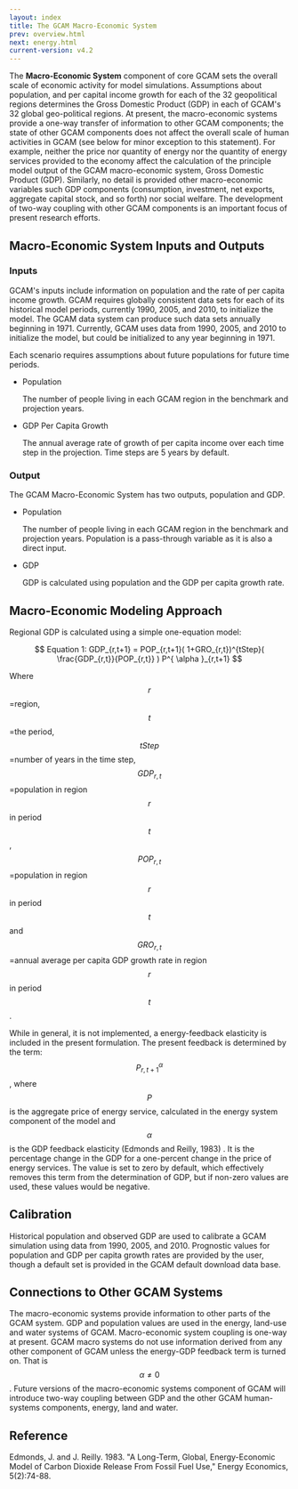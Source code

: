 ```yaml
---
layout: index
title: The GCAM Macro-Economic System
prev: overview.html
next: energy.html
current-version: v4.2 
---
```


The **Macro-Economic System** component of core GCAM sets the overall scale of economic activity for model simulations. Assumptions about population, and per capital income growth for each of the 32 geopolitical regions determines the Gross Domestic Product (GDP) in each of GCAM's 32 global geo-political regions. At present, the macro-economic systems provide a one-way transfer of information to other GCAM components; the state of other GCAM components does not affect the overall scale of human activities in GCAM (see below for minor exception to this statement). For example, neither the price nor quantity of energy nor the quantity of energy services provided to the economy affect the calculation of the principle model output of the GCAM macro-economic system, Gross Domestic Product (GDP). Similarly, no detail is provided other macro-economic variables such GDP components (consumption, investment, net exports, aggregate capital stock, and so forth) nor social welfare. The development of two-way coupling with other GCAM components is an important focus of present research efforts. 

## Macro-Economic System Inputs and Outputs

### Inputs

GCAM's inputs include information on population and the rate of per capita income growth. GCAM requires globally consistent data sets for each of its historical model periods, currently 1990, 2005, and 2010, to initialize the model. The GCAM data system can produce such data sets annually beginning in 1971. Currently, GCAM uses data from 1990, 2005, and 2010 to initialize the model, but could be initialized to any year beginning in 1971.

Each scenario requires assumptions about future populations for future time periods.

* Population

  The number of people living in each GCAM region in the benchmark and projection years.

* GDP Per Capita Growth

  The annual average rate of growth of per capita income over each time step in the projection. Time steps are 5 years by default.
  
### Output
  
The GCAM Macro-Economic System has two outputs, population and GDP. 

* Population

  The number of people living in each GCAM region in the benchmark and projection years. Population is a pass-through variable as it is also a direct input.

* GDP

  GDP is calculated using population and the GDP per capita growth rate.

## Macro-Economic Modeling Approach

Regional GDP is calculated using a simple one-equation model:

$$
Equation 1: GDP_{r,t+1} = POP_{r,t+1}( 1+GRO_{r,t})^{tStep}( \frac{GDP_{r,t}}{POP_{r,t}} ) P^{ \alpha }_{r,t+1}
$$

Where $$r$$=region, $$t$$=the period, $$tStep$$=number of years in the time step, $$GDP_{r,t}$$=population in region $$r$$ in period $$t$$, $$POP_{r,t}$$=population in region $$r$$ in period $$t$$ and $$GRO_{r,t}$$=annual average per capita GDP growth rate in region $$r$$ in period $$t$$.

While in general, it is not implemented, a energy-feedback elasticity is included in the present formulation. The present feedback is determined by the term: $$P^{\alpha}_{r,t+1}$$,  where $$P$$ is the aggregate price of energy service, calculated in the energy system component of the model and $$\alpha$$ is the GDP feedback elasticity (Edmonds and Reilly, 1983) . It is the percentage change in the GDP for a one-percent change in the price of energy services. The value is set to zero by default, which effectively removes this term from the determination of GDP, but if non-zero values are used, these values would be negative.

## Calibration

Historical population and observed GDP are used to calibrate a GCAM simulation using data from 1990, 2005, and 2010. Prognostic values for population and GDP per capita growth rates are provided by the user, though a default set is provided in the GCAM default download data base.

## Connections to Other GCAM Systems 

The macro-economic systems provide information to other parts of the GCAM system. GDP and population values are used in the energy, land-use and water systems of GCAM. Macro-economic system coupling is one-way at present. GCAM macro systems do not use information derived from any other component of GCAM unless the energy-GDP feedback term is turned on. That is $$\alpha\neq0$$. Future versions of the macro-economic systems component of GCAM will introduce two-way coupling between GDP and the other GCAM human-systems components, energy, land and water.

## Reference

Edmonds, J. and J. Reilly. 1983. "A Long-Term, Global, Energy-Economic Model of Carbon Dioxide Release From Fossil Fuel Use," Energy Economics, 5(2):74-88.
